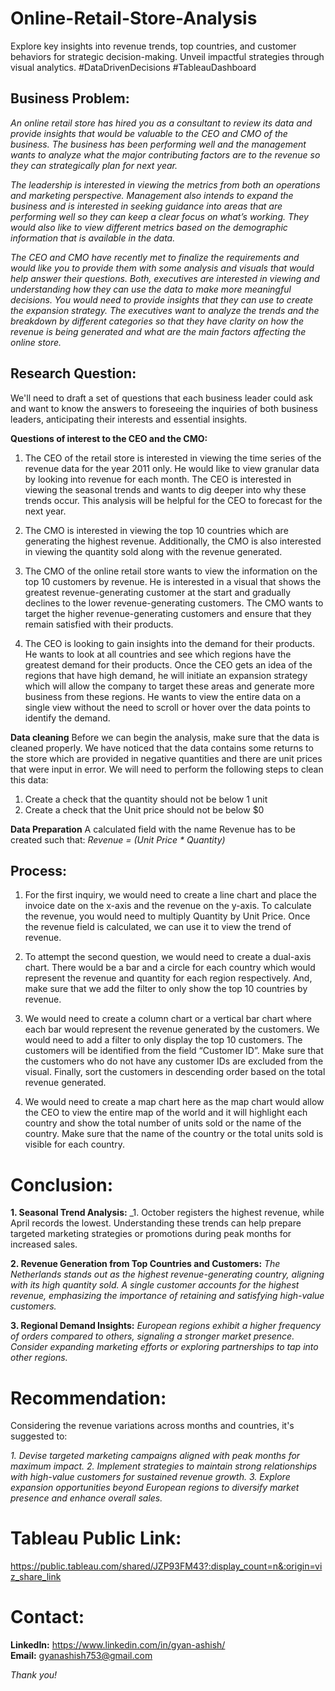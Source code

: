 # Online-Retail-Store-Analysis
Explore key insights into revenue trends, top countries, and customer behaviors for strategic decision-making. Unveil impactful strategies through visual analytics. #DataDrivenDecisions #TableauDashboard
## Business Problem:

_An online retail store has hired you as a consultant to review its data and provide insights that would be valuable to the CEO and CMO of the business. The business has been performing well and the management wants to analyze what the major contributing factors are to the revenue so they can strategically plan for next year._

_The leadership is interested in viewing the metrics from both an operations and marketing perspective. Management also intends to expand the business and is interested in seeking guidance into areas that are performing well so they can keep a clear focus on what’s working. They would also like to view different metrics based on the demographic information that is available in the data._

_The CEO and CMO have recently met to finalize the requirements and would like you to provide them with some analysis and visuals that would help answer their questions. Both, executives are interested in viewing and understanding how they can use the data to make more meaningful decisions. You would need to provide insights that they can use to create the expansion strategy. The executives want to analyze the trends and the breakdown by different categories so that they have clarity on how the revenue is being generated and what are the main factors affecting the online store._

## Research Question:

We'll need to draft a set of questions that each business leader could ask and want to know the answers to foreseeing the inquiries of both business leaders, anticipating their interests and essential insights.

**Questions of interest to the CEO and the CMO:**

1. The CEO of the retail store is interested in viewing the time series of the revenue data for the year 2011 only. He would like to view granular data by looking into revenue for each month. The CEO is interested in viewing the seasonal trends and wants to dig deeper into why these trends occur. This analysis will be helpful for the CEO to forecast for the next year.

2. The CMO is interested in viewing the top 10 countries which are generating the highest revenue. Additionally, the CMO is also interested in viewing the quantity sold along with the revenue generated. 

3. The CMO of the online retail store wants to view the information on the top 10 customers by revenue. He is interested in a visual that shows the greatest revenue-generating customer at the start and gradually declines to the lower revenue-generating customers. The CMO wants to target the higher revenue-generating customers and ensure that they remain satisfied with their products.

4. The CEO is looking to gain insights into the demand for their products. He wants to look at all countries and see which regions have the greatest demand for their products. Once the CEO gets an idea of the regions that have high demand, he will initiate an expansion strategy which will allow the company to target these areas and generate more business from these regions. He wants to view the entire data on a single view without the need to scroll or hover over the data points to identify the demand. 

**Data cleaning**
Before we can begin the analysis, make sure that the data is cleaned properly. We have noticed that the data contains some returns to the store which are provided in negative quantities and there are unit prices that were input in error. We will need to perform the following steps to clean this data:	

1. Create a check that the quantity should not be below 1 unit
2. Create a check that the Unit price should not be below $0

**Data Preparation**
A calculated field with the name Revenue has to be created such that:
_Revenue = (Unit Price * Quantity)_

## **Process:**

1. For the first inquiry, we would need to create a line chart and place the invoice date on the x-axis and the revenue on the y-axis. To calculate the revenue, you would need to multiply Quantity by Unit Price. Once the revenue field is calculated, we can use it to view the trend of revenue.

2. To attempt the second question, we would need to create a dual-axis chart. There would be a bar and a circle for each country which would represent the revenue and quantity for each region respectively. And,  make sure that we add the filter to only show the top 10 countries by revenue. 

3. We would need to create a column chart or a vertical bar chart where each bar would represent the revenue generated by the customers. We would need to add a filter to only display the top 10 customers. The customers will be identified from the field “Customer ID”. Make sure that the customers who do not have any customer IDs are excluded from the visual. Finally, sort the customers in descending order based on the total revenue generated.

4. We would need to create a map chart here as the map chart would allow the CEO to view the entire map of the world and it will highlight each country and show the total number of units sold or the name of the country.  Make sure that the name of the country or the total units sold is visible for each country.

# Conclusion: 

**1. Seasonal Trend Analysis:**
_1. October registers the highest revenue, while April records the lowest. Understanding these trends can help prepare targeted marketing strategies or promotions during peak months for increased sales.

**2. Revenue Generation from Top Countries and Customers:**
_The Netherlands stands out as the highest revenue-generating country, aligning with its high quantity sold._
_A single customer accounts for the highest revenue, emphasizing the importance of retaining and satisfying high-value customers._

**3. Regional Demand Insights:**
_European regions exhibit a higher frequency of orders compared to others, signaling a stronger market presence. Consider expanding marketing efforts or exploring partnerships to tap into other regions._

# **Recommendation**:
Considering the revenue variations across months and countries, it's suggested to:

_1. Devise targeted marketing campaigns aligned with peak months for maximum impact._
_2. Implement strategies to maintain strong relationships with high-value customers for sustained revenue growth._
_3. Explore expansion opportunities beyond European regions to diversify market presence and enhance overall sales._

# Tableau Public Link:

https://public.tableau.com/shared/JZP93FM43?:display_count=n&:origin=viz_share_link

# Contact:
**LinkedIn:** https://www.linkedin.com/in/gyan-ashish/
**Email:** gyanashish753@gmail.com

_Thank you!_
